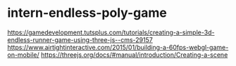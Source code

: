 # intern-endless-poly-game
https://gamedevelopment.tutsplus.com/tutorials/creating-a-simple-3d-endless-runner-game-using-three-js--cms-29157
https://www.airtightinteractive.com/2015/01/building-a-60fps-webgl-game-on-mobile/
https://threejs.org/docs/#manual/introduction/Creating-a-scene


